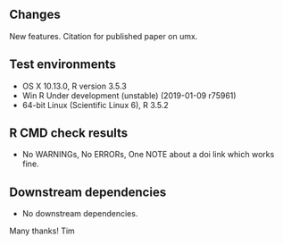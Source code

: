 ## Changes

New features. Citation for published paper on umx.

## Test environments
* OS X 10.13.0, R version 3.5.3
* Win R Under development (unstable) (2019-01-09 r75961)
* 64-bit Linux (Scientific Linux 6), R 3.5.2

## R CMD check results
* No WARNINGs, No ERRORs, One NOTE about a doi link which works fine.

## Downstream dependencies
* No downstream dependencies.

Many thanks!
Tim